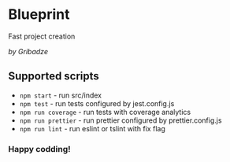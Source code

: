 # Blueprint 

Fast project creation 

_by Gribadze_

## Supported scripts

- ```npm start``` - run src/index
- ```npm test``` - run tests configured by jest.config.js
- ```npm run coverage``` - run tests with coverage analytics
- ```npm run prettier``` - run prettier configured by prettier.config.js
- ```npm run lint``` - run eslint or tslint with fix flag 

### Happy codding!
